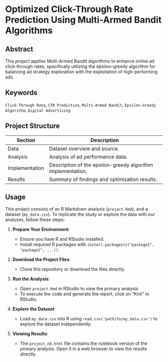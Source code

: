# Optimized Click-Through Rate Prediction Using Multi-Armed Bandit Algorithms

## Abstract
This project applies Multi-Armed Bandit algorithms to enhance online ad click-through rates, specifically utilizing the epsilon-greedy algorithm for balancing ad strategy exploration with the exploitation of high-performing ads.

## Keywords
`Click-Through Rate`, `CTR Prediction`, `Multi-Armed Bandit`, `Epsilon-Greedy Algorithm`, `Digital Advertising`

## Project Structure
| Section          | Description                                       |
|------------------|---------------------------------------------------|
| Data             | Dataset overview and source.                      |
| Analysis         | Analysis of ad performance data.                  |
| Implementation   | Description of the epsilon-greedy algorithm implementation. |
| Results          | Summary of findings and optimization results.     |

## Usage

This project consists of an R Markdown analysis (`project.Rmd`), and a dataset (`my_data.csv`). To replicate the study or explore the data with our analyses, follow these steps:

1. **Prepare Your Environment**:
   - Ensure you have R and RStudio installed.
   - Install required R packages with `install.packages(c("package1", "package2", ...))`.

2. **Download the Project Files**:
   - Clone this repository or download the files directly.

3. **Run the Analysis**:
   - Open `project.Rmd` in RStudio to view the primary analysis.
   - To execute the code and generate the report, click on "Knit" in RStudio.

4. **Explore the Dataset**:
   - Load `my_data.csv` into R using `read.csv('path/to/my_data.csv')` to explore the dataset independently.

5. **Viewing Results**:
   - The `project.nb.html` file contains the notebook version of the primary analysis. Open it in a web browser to view the results directly.
